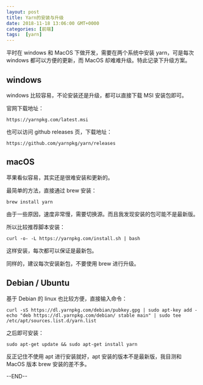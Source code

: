 ```yaml
---
layout: post
title: Yarn的安装与升级
date: 2018-11-18 13:06:00 GMT+0000
categories: [前端]
tags:  [yarn]
---
```


平时在 windows 和 MacOS 下做开发，需要在两个系统中安装 yarn，可是每次 windows 都可以方便的更新，而 MacOS 却难难升级。特此记录下升级方案。

<!-- more -->

## windows 

windows 比较容易，不论安装还是升级，都可以直接下载 MSI 安装包即可。

官网下载地址：

```
https://yarnpkg.com/latest.msi
```

也可以访问 github releases 页，下载地址：

```
https://github.com/yarnpkg/yarn/releases
```

## macOS

苹果看似容易，其实还是很难安装和更新的。

最简单的方法，直接通过 brew 安装：

```
brew install yarn
```

由于一些原因，速度非常慢，需要切换源。而且我发现安装的包可能不是最新版。

所以比较推荐脚本安装：

```
curl -o- -L https://yarnpkg.com/install.sh | bash
```

这样安装，每次都可以保证是最新包。

同样的，建议每次安装新包，不要使用 brew 进行升级。

## Debian / Ubuntu

基于 Debian 的 linux 也比较方便，直接输入命令：

```
curl -sS https://dl.yarnpkg.com/debian/pubkey.gpg | sudo apt-key add -
echo "deb https://dl.yarnpkg.com/debian/ stable main" | sudo tee /etc/apt/sources.list.d/yarn.list
```

之后即可安装：

```
sudo apt-get update && sudo apt-get install yarn
```

反正记住不使用 apt 进行安装就好，apt 安装的版本不是最新版，我目测和 MacOS 版本 brew 安装的差不多。

--END--